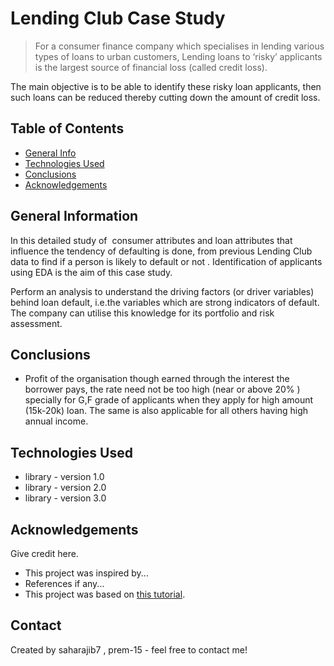# Lending Club Case Study
> For a consumer finance company which specialises in lending various types of loans to urban customers, Lending loans to ‘risky’ applicants is the largest source of financial loss
(called credit loss). 

The main objective is to be able to identify these risky loan applicants, 
then such loans can be reduced thereby cutting down the amount of credit loss. 



## Table of Contents
* [General Info](#general-information)
* [Technologies Used](#technologies-used)
* [Conclusions](#conclusions)
* [Acknowledgements](#acknowledgements)

<!-- You can include any other section that is pertinent to your problem -->

## General Information
In this detailed study of  consumer attributes and loan attributes that influence the tendency of defaulting is done, from previous Lending Club data to find if a person is likely to default or not .
Identification of  applicants using EDA is the aim of this case study.   

Perform an analysis to understand the driving factors (or driver variables)
behind loan default, i.e.the variables which are strong indicators of default.  
The company can utilise this knowledge for its portfolio and risk assessment. 


<!-- You don't have to answer all the questions - just the ones relevant to your project. -->

## Conclusions
- Profit of the organisation though earned through the interest the borrower pays, the rate need not be too high (near or above 20% ) specially for G,F grade of applicants when they apply for high amount (15k-20k) loan. The same is also applicable for all others having high annual income.


<!-- You don't have to answer all the questions - just the ones relevant to your project. -->


## Technologies Used
- library - version 1.0
- library - version 2.0
- library - version 3.0

<!-- As the libraries versions keep on changing, it is recommended to mention the version of library used in this project -->

## Acknowledgements
Give credit here.
- This project was inspired by...
- References if any...
- This project was based on [this tutorial](https://www.example.com).


## Contact
Created by saharajib7 , prem-15 - feel free to contact me!


<!-- Optional -->
<!-- ## License -->
<!-- This project is open source and available under the [... License](). -->

<!-- You don't have to include all sections - just the one's relevant to your project -->